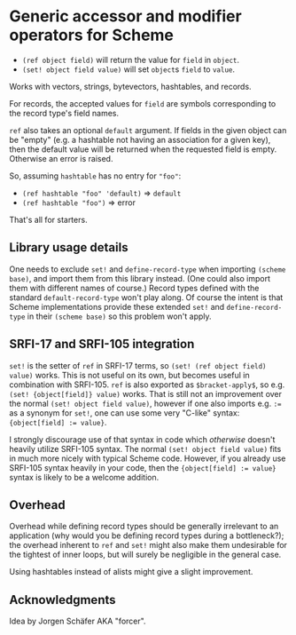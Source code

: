 Generic accessor and modifier operators for Scheme
==================================================

- `(ref object field)` will return the value for `field` in `object`.
- `(set! object field value)` will set `object`s `field` to `value`.

Works with vectors, strings, bytevectors, hashtables, and records.

For records, the accepted values for `field` are symbols corresponding
to the record type's field names.

`ref` also takes an optional `default` argument.  If fields in the
given object can be "empty" (e.g. a hashtable not having an
association for a given key), then the default value will be returned
when the requested field is empty.  Otherwise an error is raised.

So, assuming `hashtable` has no entry for `"foo"`:
- `(ref hashtable "foo" 'default)` => `default`
- `(ref hashtable "foo")` => error

That's all for starters.


Library usage details
---------------------

One needs to exclude `set!` and `define-record-type` when importing
`(scheme base)`, and import them from this library instead.  (One
could also import them with different names of course.)  Record types
defined with the standard `default-record-type` won't play along.  Of
course the intent is that Scheme implementations provide these
extended `set!` and `define-record-type` in their `(scheme base)` so
this problem won't apply.


SRFI-17 and SRFI-105 integration
--------------------------------

`set!` is the setter of `ref` in SRFI-17 terms, so `(set! (ref object
field) value)` works.  This is not useful on its own, but becomes
useful in combination with SRFI-105.  `ref` is also exported as
`$bracket-apply$`, so e.g. `(set! {object[field]} value)` works.  That
is still not an improvement over the normal `(set! object field
value)`, however if one also imports e.g. `:=` as a synonym for
`set!`, one can use some very "C-like" syntax: `{object[field] :=
value}`.

I strongly discourage use of that syntax in code which *otherwise*
doesn't heavily utilize SRFI-105 syntax.  The normal `(set! object
field value)` fits in much more nicely with typical Scheme code.
However, if you already use SRFI-105 syntax heavily in your code, then
the `{object[field] := value}` syntax is likely to be a welcome
addition.


Overhead
--------

Overhead while defining record types should be generally irrelevant to
an application (why would you be defining record types during a
bottleneck?); the overhead inherent to `ref` and `set!` might also
make them undesirable for the tightest of inner loops, but will surely
be negligible in the general case.

Using hashtables instead of alists might give a slight improvement.


Acknowledgments
---------------

Idea by Jorgen Schäfer AKA "forcer".
